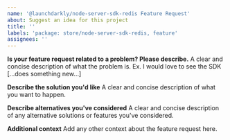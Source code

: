 ```yaml
---
name: '@launchdarkly/node-server-sdk-redis Feature Request'
about: Suggest an idea for this project
title: ''
labels: 'package: store/node-server-sdk-redis, feature'
assignees: ''
---
```


**Is your feature request related to a problem? Please describe.**
A clear and concise description of what the problem is. Ex. I would love to see the SDK [...does something new...]

**Describe the solution you'd like**
A clear and concise description of what you want to happen.

**Describe alternatives you've considered**
A clear and concise description of any alternative solutions or features you've considered.

**Additional context**
Add any other context about the feature request here.
